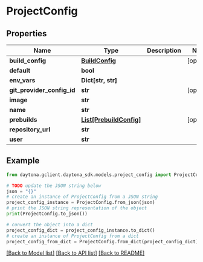 # ProjectConfig


## Properties

Name | Type | Description | Notes
------------ | ------------- | ------------- | -------------
**build_config** | [**BuildConfig**](BuildConfig.md) |  | [optional] 
**default** | **bool** |  | 
**env_vars** | **Dict[str, str]** |  | 
**git_provider_config_id** | **str** |  | [optional] 
**image** | **str** |  | 
**name** | **str** |  | 
**prebuilds** | [**List[PrebuildConfig]**](PrebuildConfig.md) |  | [optional] 
**repository_url** | **str** |  | 
**user** | **str** |  | 

## Example

```python
from daytona.gclient.daytona_sdk.models.project_config import ProjectConfig

# TODO update the JSON string below
json = "{}"
# create an instance of ProjectConfig from a JSON string
project_config_instance = ProjectConfig.from_json(json)
# print the JSON string representation of the object
print(ProjectConfig.to_json())

# convert the object into a dict
project_config_dict = project_config_instance.to_dict()
# create an instance of ProjectConfig from a dict
project_config_from_dict = ProjectConfig.from_dict(project_config_dict)
```
[[Back to Model list]](../README.md#documentation-for-models) [[Back to API list]](../README.md#documentation-for-api-endpoints) [[Back to README]](../README.md)


